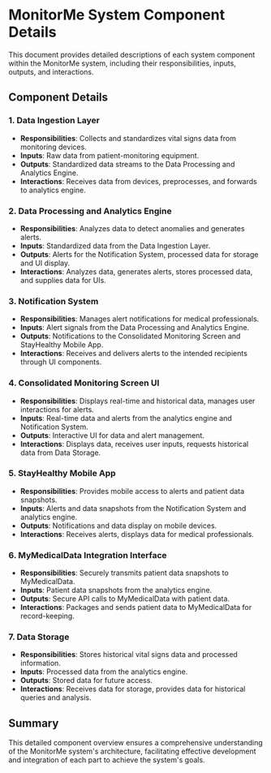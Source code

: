 # MonitorMe System Component Details

This document provides detailed descriptions of each system component within the MonitorMe system, including their responsibilities, inputs, outputs, and interactions.

## Component Details

### 1. Data Ingestion Layer
- **Responsibilities**: Collects and standardizes vital signs data from monitoring devices.
- **Inputs**: Raw data from patient-monitoring equipment.
- **Outputs**: Standardized data streams to the Data Processing and Analytics Engine.
- **Interactions**: Receives data from devices, preprocesses, and forwards to analytics engine.

### 2. Data Processing and Analytics Engine
- **Responsibilities**: Analyzes data to detect anomalies and generates alerts.
- **Inputs**: Standardized data from the Data Ingestion Layer.
- **Outputs**: Alerts for the Notification System, processed data for storage and UI display.
- **Interactions**: Analyzes data, generates alerts, stores processed data, and supplies data for UIs.

### 3. Notification System
- **Responsibilities**: Manages alert notifications for medical professionals.
- **Inputs**: Alert signals from the Data Processing and Analytics Engine.
- **Outputs**: Notifications to the Consolidated Monitoring Screen and StayHealthy Mobile App.
- **Interactions**: Receives and delivers alerts to the intended recipients through UI components.

### 4. Consolidated Monitoring Screen UI
- **Responsibilities**: Displays real-time and historical data, manages user interactions for alerts.
- **Inputs**: Real-time data and alerts from the analytics engine and Notification System.
- **Outputs**: Interactive UI for data and alert management.
- **Interactions**: Displays data, receives user inputs, requests historical data from Data Storage.

### 5. StayHealthy Mobile App
- **Responsibilities**: Provides mobile access to alerts and patient data snapshots.
- **Inputs**: Alerts and data snapshots from the Notification System and analytics engine.
- **Outputs**: Notifications and data display on mobile devices.
- **Interactions**: Receives alerts, displays data for medical professionals.

### 6. MyMedicalData Integration Interface
- **Responsibilities**: Securely transmits patient data snapshots to MyMedicalData.
- **Inputs**: Patient data snapshots from the analytics engine.
- **Outputs**: Secure API calls to MyMedicalData with patient data.
- **Interactions**: Packages and sends patient data to MyMedicalData for record-keeping.

### 7. Data Storage
- **Responsibilities**: Stores historical vital signs data and processed information.
- **Inputs**: Processed data from the analytics engine.
- **Outputs**: Stored data for future access.
- **Interactions**: Receives data for storage, provides data for historical queries and analysis.

## Summary

This detailed component overview ensures a comprehensive understanding of the MonitorMe system's architecture, facilitating effective development and integration of each part to achieve the system's goals.
